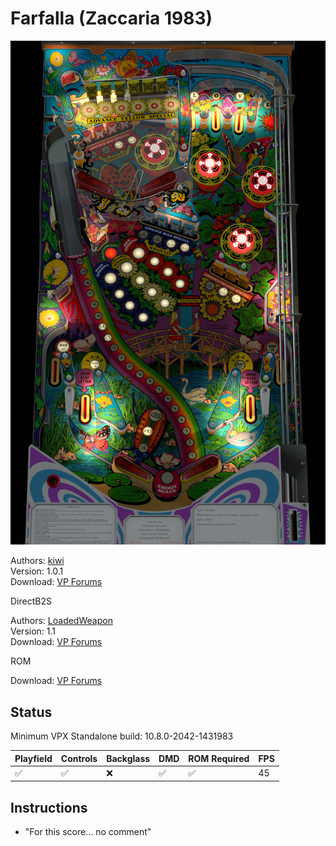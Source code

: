 # Farfalla (Zaccaria 1983)

![Table Preview](../../images/vpx-farfalla.png)

Authors: [kiwi](https://www.vpforums.org/index.php?showuser=30913)  
Version: 1.0.1  
Download: [VP Forums](https://www.vpforums.org/index.php?app=downloads&showfile=14103)

DirectB2S

Authors: [LoadedWeapon](https://www.vpforums.org/index.php?showuser=60392)  
Version: 1.1  
Download: [VP Forums](https://www.vpforums.org/index.php?app=downloads&showfile=9680)

ROM

Download: [VP Forums](https://www.vpforums.org/index.php?app=downloads&showfile=612)

## Status 

Minimum VPX Standalone build: 10.8.0-2042-1431983

| Playfield | Controls | Backglass | DMD | ROM Required | FPS | 
|-----------|----------|-----------|-----|--------------|-----|
| :white_check_mark: | :white_check_mark: | :x: | :white_check_mark: | :white_check_mark: | 45 |

## Instructions

- "For this score... no comment"

